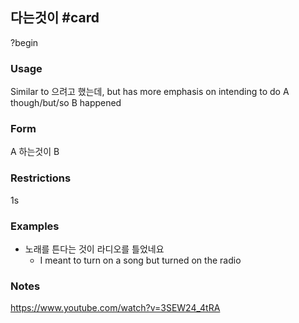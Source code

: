 ## 다는것이 #card
?begin
### Usage
Similar to 으려고 했는데, but has more emphasis on intending to do A though/but/so B happened
### Form
A 하는것이 B
### Restrictions
1s
### Examples
* 노래를 튼다는 것이 라디오를 틀었네요
	* I meant to turn on a song but turned on the radio

### Notes
https://www.youtube.com/watch?v=3SEW24_4tRA